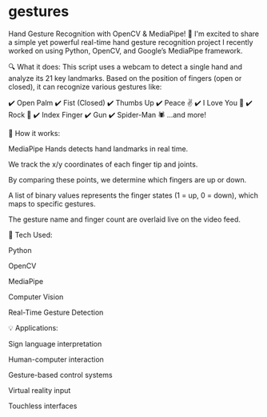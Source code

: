 # gestures
 Hand Gesture Recognition with OpenCV &amp; MediaPipe! 🤚
I'm excited to share a simple yet powerful real-time hand gesture recognition project I recently worked on using Python, OpenCV, and Google’s MediaPipe framework.

🔍 What it does:
This script uses a webcam to detect a single hand and analyze its 21 key landmarks. Based on the position of fingers (open or closed), it can recognize various gestures like:

✔️ Open Palm
✔️ Fist (Closed)
✔️ Thumbs Up
✔️ Peace ✌️
✔️ I Love You 🤟
✔️ Rock 🤘
✔️ Index Finger
✔️ Gun
✔️ Spider-Man 🕷️
…and more!

🧠 How it works:

MediaPipe Hands detects hand landmarks in real time.

We track the x/y coordinates of each finger tip and joints.

By comparing these points, we determine which fingers are up or down.

A list of binary values represents the finger states (1 = up, 0 = down), which maps to specific gestures.

The gesture name and finger count are overlaid live on the video feed.

📌 Tech Used:

Python

OpenCV

MediaPipe

Computer Vision

Real-Time Gesture Detection

💡 Applications:

Sign language interpretation

Human-computer interaction

Gesture-based control systems

Virtual reality input

Touchless interfaces
